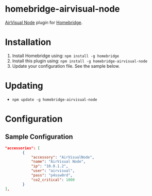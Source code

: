 # homebridge-airvisual-node

[AirVisual Node](https://airvisual.com/node) plugin for [Homebridge](https://github.com/nfarina/homebridge).

# Installation

1. Install Homebridge using: `npm install -g homebridge`
2. Install this plugin using: `npm install -g homebridge-airvisual-node`
3. Update your configuration file. See the sample below.

# Updating

- `npm update -g homebridge-airvisual-node`

# Configuration

## Sample Configuration

```json
"accessories": [
        {
            "accessory": "AirVisualNode",
            "name": "AirVisual Node",
            "ip": "10.0.1.2",
            "user": "airvisual",
            "pass": "p4ssw0rd",
            "co2_critical": 1000
        }
],
```
